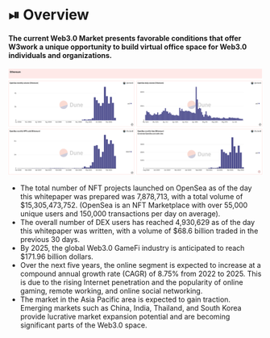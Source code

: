 # ⏯ Overview

#### The current Web3.0 Market presents favorable conditions that offer W3work a unique opportunity to build virtual office space for Web3.0 individuals and organizations.&#x20;

![](<../.gitbook/assets/image (4).png>)

* The total number of NFT projects launched on OpenSea as of the day this whitepaper was prepared was 7,878,713, with a total volume of $15,305,473,752. (OpenSea is an NFT Marketplace with over 55,000 unique users and 150,000 transactions per day on average).
* The overall number of DEX users has reached 4,930,629 as of the day this whitepaper was written, with a volume of $68.6 billion traded in the previous 30 days.&#x20;
* By 2025, the global Web3.0 GameFi industry is anticipated to reach $171.96 billion dollars.&#x20;
* Over the next five years, the online segment is expected to increase at a compound annual growth rate (CAGR) of 8.75% from 2022 to 2025. This is due to the rising Internet penetration and the popularity of online gaming, remote working, and online social networking.&#x20;
* The market in the Asia Pacific area is expected to gain traction. Emerging markets such as China, India, Thailand, and South Korea provide lucrative market expansion potential and are becoming significant parts of the Web3.0 space.
